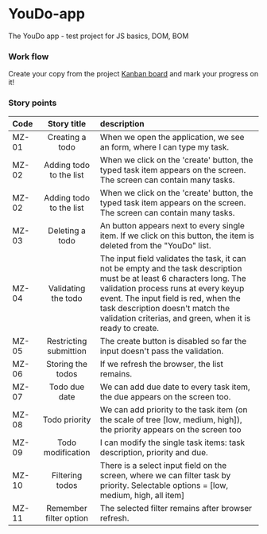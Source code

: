 # YouDo-app
The YouDo app - test project for JS basics, DOM, BOM

### Work flow
Create your copy from the project <a href="https://jamboard.google.com/d/1hzc1YTasUJAWPheYo_j9iUdnOQjgG-o9ivvbT8SdDXU/edit?usp=sharing" target="_blank">Kanban board</a> and mark your progress on it!

### Story points

| Code       | Story title | description     |
| :---       |    :----:   | :---          |
| MZ-01      | Creating a todo       |When we open the application, we see an form, where I can type my task.   |
| MZ-02      | Adding todo to the list        | When we click on the 'create' button, the typed task item appears on the screen. The screen can contain many tasks.   |
| MZ-02      | Adding todo to the list        | When we click on the 'create' button, the typed task item appears on the screen. The screen can contain many tasks.   |
| MZ-03      | Deleting a todo | An button appears next to every single item. If we click on this button, the item is deleted from the "YouDo" list. |
| MZ-04    | Validating the todo | The input field validates the task, it can not be empty and the task description must be at least 6 characters long. The validation process runs at every keyup event. The input field is red, when the task description doesn't match the validation criterias, and green, when it is ready to create. |
| MZ-05    | Restricting submittion  | The create button is disabled so far the input doesn't pass the validation.  |
| MZ-06    | Storing the todos | If we refresh the browser, the list remains. |
| MZ-07    | Todo due date | We can add due date to every task item, the due appears on the screen too. |
| MZ-08    | Todo priority | We can add priority to the task item (on the scale of tree [low, medium, high]), the priority appears on the screen too |
| MZ-09    |Todo modification | I can modify the single task items: task description, priority and due. |
| MZ-10    | Filtering todos |There is a select input field on the screen, where we can filter task by priority. Selectable options = [low, medium, high, all item] |
| MZ-11    |  Remember filter option |The selected filter remains after browser refresh. |



